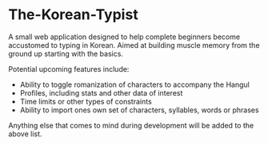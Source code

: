 # The-Korean-Typist
A small web application designed to help complete beginners become accustomed to typing in Korean. Aimed at building muscle memory from the ground up starting with the basics.

Potential upcoming features include:
- Ability to toggle romanization of characters to accompany the Hangul
- Profiles, including stats and other data of interest
- Time limits or other types of constraints
- Ability to import ones own set of characters, syllables, words or phrases
  
  
Anything else that comes to mind during development will be added to the above list.
